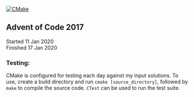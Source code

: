 [![CMake](https://github.com/daniel-meilak/Advent-of-Code-2017/actions/workflows/cmake.yml/badge.svg)](https://github.com/daniel-meilak/Advent-of-Code-2017/actions/workflows/cmake.yml)

## Advent of Code 2017

Started 11 Jan 2020  
Finished 17 Jan 2020 

### Testing:  
CMake is configured for testing each day against my input solutions. To use, create a build directory and run `cmake [source_directory]`, followed by `make` to compile the source code. `CTest` can be used to run the test suite.
